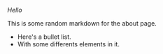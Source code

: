 *Hello*

This is some random markdown for the about page.

- Here's a bullet list.
- With some differents elements in it.
